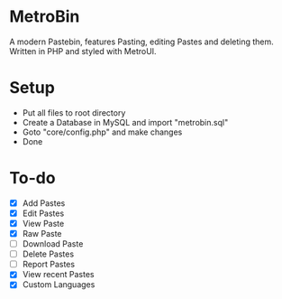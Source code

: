 # MetroBin
A modern Pastebin, features Pasting, editing Pastes and deleting them. Written in PHP and styled with MetroUI.

# Setup
- Put all files to root directory
- Create a Database in MySQL and import "metrobin.sql"
- Goto "core/config.php" and make changes
- Done

# To-do
- [x] Add Pastes
- [x] Edit Pastes
- [x] View Paste
- [x] Raw Paste
- [ ] Download Paste
- [ ] Delete Pastes
- [ ] Report Pastes
- [x] View recent Pastes
- [x] Custom Languages
